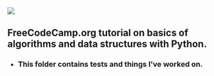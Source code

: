 <img src="https://encrypted-tbn0.gstatic.com/images?q=tbn:ANd9GcTOxfTkJFPujTTY4VhTXxWKhQZiF3yyrxbelw&usqp=CAU"/>

## FreeCodeCamp.org tutorial on basics of algorithms and data structures with Python.
- ### This folder contains tests and things I've worked on.